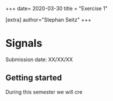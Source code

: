 +++
date= 2020-03-30
title = "Exercise 1"

[extra]
author="Stephan Seitz"
+++

# Signals

Submission date: XX/XX/XX

## Getting started

During this semester we will cre
